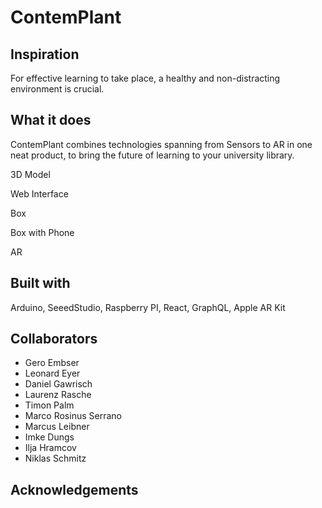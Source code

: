 # ContemPlant

## Inspiration
For effective learning to take place, a healthy and non-distracting environment is crucial. 

## What it does
ContemPlant combines technologies spanning from Sensors to AR in one neat product, to bring the future of learning to your university library.

<Photo1> 3D Model

<Photo2> Web Interface

<Photo3> Box

<photo4> Box with Phone

<Photo5> AR


## Built with
Arduino, SeeedStudio, Raspberry PI, React, GraphQL, Apple AR Kit

## Collaborators
- Gero Embser
- Leonard Eyer
- Daniel Gawrisch
- Laurenz Rasche
- Timon Palm
- Marco Rosinus Serrano
- Marcus Leibner
- Imke Dungs
- Ilja Hramcov
- Niklas Schmitz

## Acknowledgements

